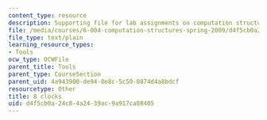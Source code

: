 ```yaml
---
content_type: resource
description: Supporting file for lab assignments on computation structures.
file: /media/courses/6-004-computation-structures-spring-2009/d4f5cb0a24c84a2439ac9a917ca88405_8clocks.jsim
file_type: text/plain
learning_resource_types:
- Tools
ocw_type: OCWFile
parent_title: Tools
parent_type: CourseSection
parent_uid: 4a943900-de94-8e8c-5c50-0874d4a8bdcf
resourcetype: Other
title: 8 clocks
uid: d4f5cb0a-24c8-4a24-39ac-9a917ca88405
---
```

